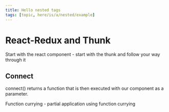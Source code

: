 ```yaml
---
title: Hello nested tags
tags: [topic, here/is/a/nested/example]
---
```


# React-Redux and Thunk

Start with the react component - start with the thunk and follow your way through it


## Connect
connect() returns a function that is then executed with our component as a parameter.

Function currying - partial application using function currying

<!-- @nested-tags:react-redux,redux,react,thunk-->
